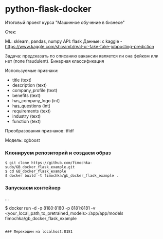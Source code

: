 # python-flask-docker
Итоговый проект курса "Машинное обучение в бизнесе"

Стек:

ML: sklearn, pandas, numpy
API: flask
Данные: с kaggle - https://www.kaggle.com/shivamb/real-or-fake-fake-jobposting-prediction

Задача: предсказать по описанию вакансии является ли она фейком или нет (поле fraudulent). Бинарная классификация

Используемые признаки:

- title (text)
- description (text)
- company_profile (text)
- benefits (text)
- has_company_logo (int)
- has_questions (int)
- requirements (text)
- industry (text)
- function (text)


Преобразования признаков: tfidf

Модель: xgboost

### Клонируем репозиторий и создаем образ
```
$ git clone https://github.com/fimochka-sudo/GB_docker_flask_example.git
$ cd GB_docker_flask_example
$ docker build -t fimochka/gb_docker_flask_example .
```

### Запускаем контейнер
...

$ docker run -d -p 8180:8180 -p 8181:8181 -v <your_local_path_to_pretrained_models>:/app/app/models fimochka/gb_docker_flask_example
```

### Переходим на localhost:8181
